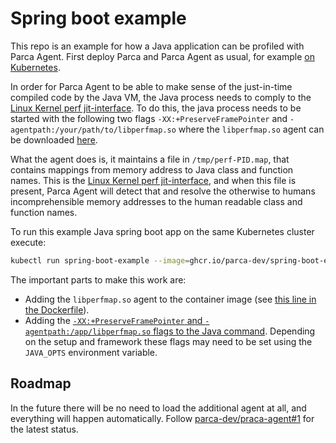 # Spring boot example

This repo is an example for how a Java application can be profiled with Parca Agent. First deploy Parca and Parca Agent as usual, for example [on Kubernetes](https://www.parca.dev/docs/kubernetes).

In order for Parca Agent to be able to make sense of the just-in-time compiled code by the Java VM, the Java process needs to comply to the [Linux Kernel perf jit-interface](https://github.com/torvalds/linux/blob/master/tools/perf/Documentation/jit-interface.txt). To do this, the java process needs to be started with the following two flags `-XX:+PreserveFramePointer` and `-agentpath:/your/path/to/libperfmap.so` where the `libperfmap.so` agent can be downloaded [here](https://github.com/parca-dev/perf-map-agent/releases/tag/v0.0.1).

What the agent does is, it maintains a file in `/tmp/perf-PID.map`, that contains mappings from memory address to Java class and function names. This is the [Linux Kernel perf jit-interface](https://github.com/torvalds/linux/blob/master/tools/perf/Documentation/jit-interface.txt), and when this file is present, Parca Agent will detect that and resolve the otherwise to humans incomprehensible memory addresses to the human readable class and function names.

To run this example Java spring boot app on the same Kubernetes cluster execute:

```bash
kubectl run spring-boot-example --image=ghcr.io/parca-dev/spring-boot-example:v0.0.1 --port=8080
```

The important parts to make this work are:

* Adding the `libperfmap.so` agent to the container image (see [this line in the Dockerfile](./Dockerfile#L15)).
* Adding the [`-XX:+PreserveFramePointer` and `-agentpath:/app/libperfmap.so` flags to the Java command](./Dockerfile#L17). Depending on the setup and framework these flags may need to be set using the `JAVA_OPTS` environment variable.

## Roadmap

In the future there will be no need to load the additional agent at all, and everything will happen automatically. Follow [parca-dev/praca-agent#1](https://github.com/parca-dev/parca-agent/issues/1) for the latest status.

